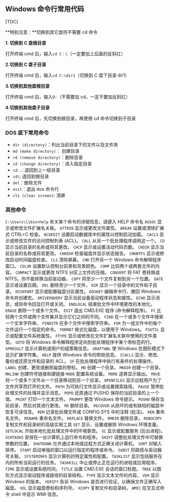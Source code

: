 ## Windows 命令行常用代码

[TOC]

**特别注意：**切换到其它盘符不需要 cd 命令

**1. 切换到 C 盘根目录**

打开终端 cmd 后，输入`cd C：\`（一定要加上后面的反斜扛）

**2.切换到 C 盘子目录**

打开终端 cmd 后，输入`cd C:\dir1`（切换到 C 盘下目录 dir1）

**3.切换到其他盘根目录**

打开终端 cmd 后，输入`D:`（不需要加 cd，一定不要加反斜扛）

**4.切换到其他盘子目录**

打开终端 cmd 后，先切换到根目录，再使用 cd 命令切换到子目录

### DOS 底下常用命令

- `dir (directory)`：列出当前目录下的文件以及文件夹
- `md (make directory)`： 创建目录
- `rd (remove directory)`：删除目录
- `cd (change directory)`：进入指定目录
- `cd..`: 退回到上一级目录
- `cd\`: 退回到根目录
- `del`：删除文件
- `exit`：退出 dos 命令行
- `cls (clear screen)`: 清屏

### 其他命令

`C:\Users\libin>help`
 有关某个命令的详细信息，请键入 HELP 命令名
 `ASSOC` 显示或修改文件扩展名关联。
 `ATTRIB` 显示或更改文件属性。
 `BREAK` 设置或清除扩展式 CTRL+C 检查。
 `BCDEDIT` 设置启动数据库中的属性以控制启动加载。
 `CACLS` 显示或修改文件的访问控制列表 (ACL)。
 `CALL` 从另一个批处理程序调用这一个。
 `CD` 显示当前目录的名称或将其更改。
 `CHCP` 显示或设置活动代码页数。
 `CHDIR` 显示当前目录的名称或将其更改。
 `CHKDSK` 检查磁盘并显示状态报告。
 `CHKNTFS` 显示或修改启动时间磁盘检查。
 `CLS` 清除屏幕。
 `CMD` 打开另一个 Windows 命令解释程序窗口。
 `COLOR` 设置默认控制台前景和背景颜色。
 `COMP` 比较两个或两套文件的内容。
 `COMPACT` 显示或更改 NTFS 分区上文件的压缩。
 `CONVERT` 将 FAT 卷转换成 NTFS。你不能转换当前驱动器。
 `COPY` 将至少一个文件复制到另一个位置。
 `DATE` 显示或设置日期。
 `DEL` 删除至少一个文件。
 `DIR` 显示一个目录中的文件和子目录。
 `DISKPART` 显示或配置磁盘分区属性。
 `DOSKEY` 编辑命令行、撤回 Windows 命令并创建宏。
 `DRIVERQUERY` 显示当前设备驱动程序状态和属性。
 `ECHO` 显示消息，或将命令回显打开或关闭。
 `ENDLOCAL` 结束批文件中环境更改的本地化。
 `ERASE` 删除一个或多个文件。
 `EXIT` 退出 CMD.EXE 程序 (命令解释程序)。
 `FC` 比较两个文件或两个文件集并显示它们之间的不同。
 `FIND` 在一个或多个文件中搜索一个文本字符串。
 `FINDSTR` 在多个文件中搜索字符串。
 `FOR` 为一组文件中的每个文件运行一个指定的命令。
 `FORMAT` 格式化磁盘，以便用于 Windows。
 `FSUTIL` 显示或配置文件系统属性。
 `FTYPE` 显示或修改在文件扩展名关联中使用的文件类型。
 `GOTO` 将 Windows 命令解释程序定向到批处理程序中某个带标签的行。
 `GPRESULT` 显示计算机或用户的组策略信息。
 `GRAFTABL` 使 Windows 在图形模式下显示扩展字符集。
 `HELP` 提供 Windows 命令的帮助信息。
 `ICACLS` 显示、修改、备份或还原文件和目录的 ACL。
 `IF` 在批处理程序中执行有条件的处理操作。
 `LABEL` 创建、更改或删除磁盘的卷标。
 `MD` 创建一个目录。
 `MKDIR` 创建一个目录。
 `MKLINK` 创建符号链接和硬链接
 `MODE` 配置系统设备。
 `MORE` 逐屏显示输出。
 `MOVE` 将一个或多个文件从一个目录移动到另一个目录。
 `OPENFILES` 显示远程用户为了文件共享而打开的文件。
 `PATH` 为可执行文件显示或设置搜索路径。
 `PAUSE` 暂停批处理文件的处理并显示消息。
 `POPD` 还原通过 PUSHD 保存的当前目录的上一个值。
 `PRINT` 打印一个文本文件。
 `PROMPT` 更改 Windows 命令提示。
 `PUSHD` 保存当前目录，然后对其进行更改。
 `RD` 删除目录。
 `RECOVER` 从损坏的或有缺陷的磁盘中恢复可读信息。
 `REM` 记录批处理文件或 CONFIG.SYS 中的注释 (批注)。
 `REN` 重命名文件。
 `RENAME` 重命名文件。
 `REPLACE` 替换文件。
 `RMDIR` 删除目录。
 `ROBOCOPY` 复制文件和目录树的高级实用工具
 `SET` 显示、设置或删除 Windows 环境变量。
 `SETLOCAL` 开始本地化批处理文件中的环境更改。
 `SC` 显示或配置服务 (后台进程)。
 `SCHTASKS` 安排在一台计算机上运行命令和程序。
 `SHIFT` 调整批处理文件中可替换参数的位置。
 `SHUTDOWN` 允许通过本地或远程方式正确关闭计算机。
 `SORT` 对输入排序。
 `START` 启动单独的窗口以运行指定的程序或命令。
 `SUBST` 将路径与驱动器号关联。
 `SYSTEMINFO` 显示计算机的特定属性和配置。
 `TASKLIST` 显示包括服务在内的所有当前运行的任务。
 `TASKKILL` 中止或停止正在运行的进程或应用程序。
 `TIME` 显示或设置系统时间。
 `TITLE` 设置 CMD.EXE 会话的窗口标题。
 `TREE` 以图形方式显示驱动程序或路径的目录结构。
 `TYPE` 显示文本文件的内容。
 `VER` 显示 Windows 的版本。
 `VERIFY` 告诉 Windows 是否进行验证，以确保文件正确写入磁盘。
 `VOL` 显示磁盘卷标和序列号。
 `XCOPY` 复制文件和目录树。
 `WMIC` 在交互式命令 shell 中显示 WMI 信息。